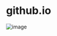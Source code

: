 # github.io
<img src="https://github.com/<SAFAHealthCare>/<SAFA-HealthCare.github.io>/raw/main/images/image.jpg" alt="image">
